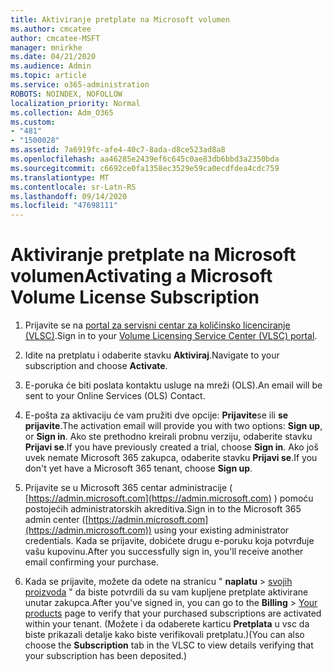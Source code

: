 ```yaml
---
title: Aktiviranje pretplate na Microsoft volumen
ms.author: cmcatee
author: cmcatee-MSFT
manager: mnirkhe
ms.date: 04/21/2020
ms.audience: Admin
ms.topic: article
ms.service: o365-administration
ROBOTS: NOINDEX, NOFOLLOW
localization_priority: Normal
ms.collection: Adm_O365
ms.custom:
- "481"
- "1500028"
ms.assetid: 7a6919fc-afe4-40c7-8ada-d8ce523ad8a8
ms.openlocfilehash: aa46285e2439ef6c645c0ae83db6bbd3a2350bda
ms.sourcegitcommit: c6692ce0fa1358ec3529e59ca0ecdfdea4cdc759
ms.translationtype: MT
ms.contentlocale: sr-Latn-RS
ms.lasthandoff: 09/14/2020
ms.locfileid: "47698111"
---
```

# <a name="activating-a-microsoft-volume-license-subscription"></a><span data-ttu-id="bbd66-102">Aktiviranje pretplate na Microsoft volumen</span><span class="sxs-lookup"><span data-stu-id="bbd66-102">Activating a Microsoft Volume License Subscription</span></span>

1. <span data-ttu-id="bbd66-103">Prijavite se na [portal za servisni centar za količinsko licenciranje (VLSC)](https://go.microsoft.com/fwlink/p/?LinkId=329762).</span><span class="sxs-lookup"><span data-stu-id="bbd66-103">Sign in to your [Volume Licensing Service Center (VLSC) portal](https://go.microsoft.com/fwlink/p/?LinkId=329762).</span></span>

2. <span data-ttu-id="bbd66-104">Idite na pretplatu i odaberite stavku **Aktiviraj**.</span><span class="sxs-lookup"><span data-stu-id="bbd66-104">Navigate to your subscription and choose **Activate**.</span></span>

3. <span data-ttu-id="bbd66-105">E-poruka će biti poslata kontaktu usluge na mreži (OLS).</span><span class="sxs-lookup"><span data-stu-id="bbd66-105">An email will be sent to your Online Services (OLS) Contact.</span></span>

4. <span data-ttu-id="bbd66-106">E-pošta za aktivaciju će vam pružiti dve opcije: **Prijavite**se ili **se prijavite**.</span><span class="sxs-lookup"><span data-stu-id="bbd66-106">The activation email will provide you with two options: **Sign up**, or **Sign in**.</span></span> <span data-ttu-id="bbd66-107">Ako ste prethodno kreirali probnu verziju, odaberite stavku **Prijavi se**.</span><span class="sxs-lookup"><span data-stu-id="bbd66-107">If you have previously created a trial, choose **Sign in**.</span></span> <span data-ttu-id="bbd66-108">Ako još uvek nemate Microsoft 365 zakupca, odaberite stavku **Prijavi se**.</span><span class="sxs-lookup"><span data-stu-id="bbd66-108">If you don't yet have a Microsoft 365 tenant, choose **Sign up**.</span></span>

5. <span data-ttu-id="bbd66-109">Prijavite se u Microsoft 365 centar administracije ( [https://admin.microsoft.com](https://admin.microsoft.com) ) pomoću postojećih administratorskih akreditiva.</span><span class="sxs-lookup"><span data-stu-id="bbd66-109">Sign in to the Microsoft 365 admin center ([https://admin.microsoft.com](https://admin.microsoft.com)) using your existing administrator credentials.</span></span> <span data-ttu-id="bbd66-110">Kada se prijavite, dobićete drugu e-poruku koja potvrđuje vašu kupovinu.</span><span class="sxs-lookup"><span data-stu-id="bbd66-110">After you successfully sign in, you'll receive another email confirming your purchase.</span></span>

6. <span data-ttu-id="bbd66-111">Kada se prijavite, možete da odete na stranicu " **naplatu** \> [svojih proizvoda](https://go.microsoft.com/fwlink/p/?linkid=842054) " da biste potvrdili da su vam kupljene pretplate aktivirane unutar zakupca.</span><span class="sxs-lookup"><span data-stu-id="bbd66-111">After you've signed in, you can go to the **Billing** \> [Your products](https://go.microsoft.com/fwlink/p/?linkid=842054) page to verify that your purchased subscriptions are activated within your tenant.</span></span> <span data-ttu-id="bbd66-112">(Možete i da odaberete karticu **Pretplata** u vsc da biste prikazali detalje kako biste verifikovali pretplatu.)</span><span class="sxs-lookup"><span data-stu-id="bbd66-112">(You can also choose the **Subscription** tab in the VLSC to view details verifying that your subscription has been deposited.)</span></span>
